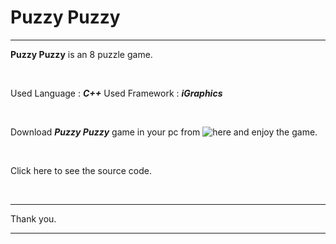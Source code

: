 # Puzzy Puzzy

---

**Puzzy Puzzy** is an 8 puzzle game.

</br>

Used Language : ***C++***
Used Framework : ***iGraphics***

</br>

Download ***Puzzy Puzzy*** game in your pc from ![here](https://drive.google.com/drive/folders/1ztJ_zYZH8AkPPF8tNi5p9pBGmA_y6o4Z?usp=sharing) and enjoy the game.

</br>

Click here to see the source code.

<br>

---

Thank you.

---

